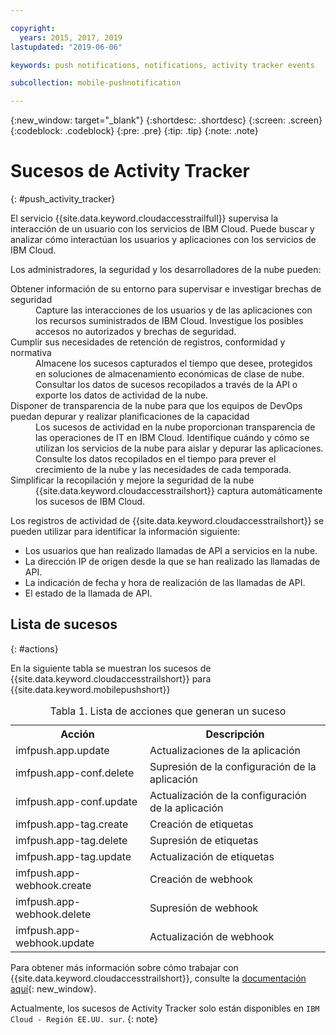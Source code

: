 ```yaml
---

copyright:
  years: 2015, 2017, 2019
lastupdated: "2019-06-06"

keywords: push notifications, notifications, activity tracker events

subcollection: mobile-pushnotification

---
```


{:new_window: target="_blank"}
{:shortdesc: .shortdesc}
{:screen: .screen}
{:codeblock: .codeblock}
{:pre: .pre}
{:tip: .tip}
{:note: .note}

# Sucesos de Activity Tracker
{: #push_activity_tracker}

El servicio {{site.data.keyword.cloudaccesstrailfull}} supervisa la interacción de un usuario con los servicios de IBM Cloud. Puede buscar y analizar cómo interactúan los usuarios y aplicaciones con los servicios de IBM Cloud.

Los administradores, la seguridad y los desarrolladores de la nube pueden:

<dl>
	<dt>Obtener información de su entorno para supervisar e investigar brechas de seguridad</dt>
	<dd>Capture las interacciones de los usuarios y de las aplicaciones con los recursos suministrados de IBM Cloud. Investigue los posibles accesos no autorizados y brechas de seguridad.</dd>
	<dt>Cumplir sus necesidades de retención de registros, conformidad y normativa</dt>
	<dd>Almacene los sucesos capturados el tiempo que desee, protegidos en soluciones de almacenamiento económicas de clase de nube. Consultar los datos de sucesos recopilados a través de la API o exporte los datos de actividad de la nube.</dd>
	<dt>Disponer de transparencia de la nube para que los equipos de DevOps puedan depurar y realizar planificaciones de la capacidad</dt>
	<dd>Los sucesos de actividad en la nube proporcionan transparencia de las operaciones de IT en IBM Cloud. Identifique cuándo y cómo se utilizan los servicios de la nube para aislar y depurar las aplicaciones. Consulte los datos recopilados en el tiempo para prever el crecimiento de la nube y las necesidades de cada temporada.</dd>
	<dt>Simplificar la recopilación y mejore la seguridad de la nube</dt>
	<dd>{{site.data.keyword.cloudaccesstrailshort}} captura automáticamente los sucesos de IBM Cloud.</dd>
</dl>


Los registros de actividad de {{site.data.keyword.cloudaccesstrailshort}} se pueden utilizar para identificar la información siguiente:

- Los usuarios que han realizado llamadas de API a servicios en la nube.
- La dirección IP de origen desde la que se han realizado las llamadas de API.
- La indicación de fecha y hora de realización de las llamadas de API.
- El estado de la llamada de API.

## Lista de sucesos
{: #actions}

En la siguiente tabla se muestran los sucesos de {{site.data.keyword.cloudaccesstrailshort}} para {{site.data.keyword.mobilepushshort}}
<table>
  <caption>Tabla 1. Lista de acciones que generan un suceso</caption>
  <tr>
    <th>Acción</th>
	  <th>Descripción</th>
  <tr>
  <tr>
    <td>imfpush.app.update</td>
	  <td>Actualizaciones de la aplicación</td>
  </tr>
  <tr>
    <td>imfpush.app-conf.delete</td>
	  <td>Supresión de la configuración de la aplicación</td>
  </tr>
  <tr>
    <td>imfpush.app-conf.update</td>
	  <td>Actualización de la configuración de la aplicación</td>
  </tr>
  <tr>
    <td>imfpush.app-tag.create</td>
	  <td>Creación de etiquetas</td>
  </tr>
  <tr>
    <td>imfpush.app-tag.delete</td>
	  <td>Supresión de etiquetas</td>
  </tr>
  <tr>
    <td>imfpush.app-tag.update</td>
	  <td>Actualización de etiquetas</td>
  </tr>  
  <tr>
    <td>imfpush.app-webhook.create</td>
	  <td>Creación de webhook</td>
  </tr> 
  <tr>
    <td>imfpush.app-webhook.delete</td>
	  <td>Supresión de webhook</td>
  </tr>   
  <tr>
    <td>imfpush.app-webhook.update</td>
	  <td>Actualización de webhook</td>
  </tr>   
</table>


Para obtener más información sobre cómo trabajar con {{site.data.keyword.cloudaccesstrailshort}}, consulte la
[documentación aquí](https://cloud.ibm.com/docs/services/cloud-activity-tracker?topic=cloud-activity-tracker-activity_tracker_ov#activity_tracker_ov){: new_window}.


Actualmente, los sucesos de Activity Tracker solo están disponibles en `IBM Cloud - Región EE.UU. sur`.
{: note}

